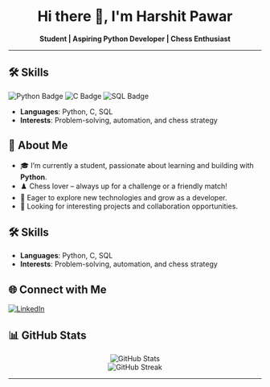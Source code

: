 <!-- Profile README for harshitpawar64 -->

<h1 align="center">Hi there 👋, I'm Harshit Pawar</h1>
<p align="center">
  <b>Student | Aspiring Python Developer | Chess Enthusiast</b>
</p>

---

## 🛠️ Skills

<p>
  <img src="https://img.shields.io/badge/Python-3776AB?style=for-the-badge&logo=python&logoColor=white" alt="Python Badge"/>
  <img src="https://img.shields.io/badge/C-00599C?style=for-the-badge&logo=c&logoColor=white" alt="C Badge"/>
  <img src="https://img.shields.io/badge/SQL-4479A1?style=for-the-badge&logo=sqlite&logoColor=white" alt="SQL Badge"/>
</p>

- **Languages**: Python, C, SQL
- **Interests**: Problem-solving, automation, and chess strategy

## 🚀 About Me

- 🎓 I’m currently a student, passionate about learning and building with **Python**.
- ♟️ Chess lover – always up for a challenge or a friendly match!
- 🌱 Eager to explore new technologies and grow as a developer.
- 👀 Looking for interesting projects and collaboration opportunities.

## 🛠️ Skills

- **Languages**: Python, C, SQL
- **Interests**: Problem-solving, automation, and chess strategy

## 🌐 Connect with Me

[![LinkedIn](https://img.shields.io/badge/LinkedIn-0A66C2?style=for-the-badge&logo=linkedin&logoColor=white)](https://www.linkedin.com/in/harshit-pawar-chess/)

## 📊 GitHub Stats

<p align="center">
  <img src="https://github-readme-stats.vercel.app/api?username=harshitpawar64&show_icons=true&theme=radical" alt="GitHub Stats" />
  <br />
  <img src="https://github-readme-streak-stats.herokuapp.com/?user=harshitpawar64&theme=radical" alt="GitHub Streak" />
</p>

---
